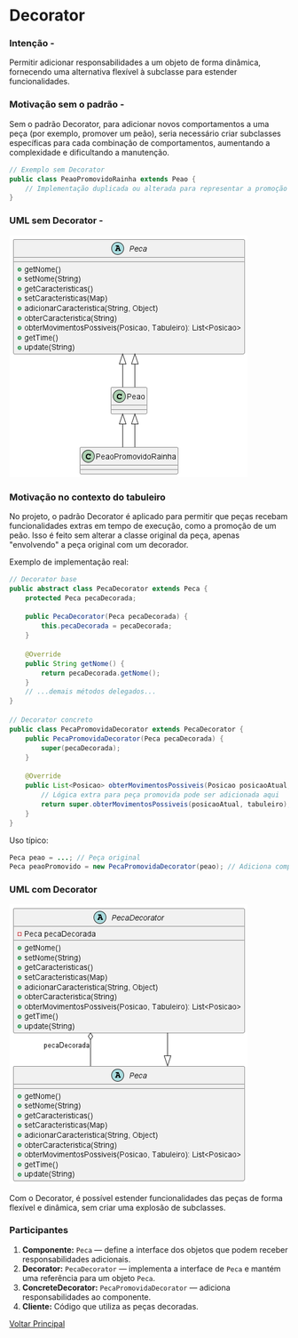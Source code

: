 # Decorator

### Intenção -

Permitir adicionar responsabilidades a um objeto de forma dinâmica, fornecendo uma alternativa flexível à subclasse para estender funcionalidades.

### Motivação sem o padrão -

Sem o padrão Decorator, para adicionar novos comportamentos a uma peça (por exemplo, promover um peão), seria necessário criar subclasses específicas para cada combinação de comportamentos, aumentando a complexidade e dificultando a manutenção.

```java
// Exemplo sem Decorator
public class PeaoPromovidoRainha extends Peao {
    // Implementação duplicada ou alterada para representar a promoção
}
```

### UML sem Decorator -

![out/DiagramasIMG/PecaSemDecorator.png](../out/DiagramasIMG/PecaSemDecorator.png)

### Motivação no contexto do tabuleiro

No projeto, o padrão Decorator é aplicado para permitir que peças recebam funcionalidades extras em tempo de execução, como a promoção de um peão. Isso é feito sem alterar a classe original da peça, apenas "envolvendo" a peça original com um decorador.

Exemplo de implementação real:

```java
// Decorator base
public abstract class PecaDecorator extends Peca {
    protected Peca pecaDecorada;

    public PecaDecorator(Peca pecaDecorada) {
        this.pecaDecorada = pecaDecorada;
    }

    @Override
    public String getNome() {
        return pecaDecorada.getNome();
    }
    // ...demais métodos delegados...
}

// Decorator concreto
public class PecaPromovidaDecorator extends PecaDecorator {
    public PecaPromovidaDecorator(Peca pecaDecorada) {
        super(pecaDecorada);
    }

    @Override
    public List<Posicao> obterMovimentosPossiveis(Posicao posicaoAtual, Tabuleiro tabuleiro) {
        // Lógica extra para peça promovida pode ser adicionada aqui
        return super.obterMovimentosPossiveis(posicaoAtual, tabuleiro);
    }
}
```

Uso típico:

```java
Peca peao = ...; // Peça original
Peca peaoPromovido = new PecaPromovidaDecorator(peao); // Adiciona comportamento de promoção
```

### UML com Decorator

![out/DiagramasIMG/PecaDecorator.png](../out/DiagramasIMG/PecaDecorator.png)


Com o Decorator, é possível estender funcionalidades das peças de forma flexível e dinâmica, sem criar uma explosão de subclasses.

### Participantes

1. **Componente:** `Peca` — define a interface dos objetos que podem receber responsabilidades adicionais.
2. **Decorator:** `PecaDecorator` — implementa a interface de `Peca` e mantém uma referência para um objeto `Peca`.
3. **ConcreteDecorator:** `PecaPromovidaDecorator` — adiciona responsabilidades ao componente.
4. **Cliente:** Código que utiliza as peças decoradas.


[Voltar Principal](../README.md)